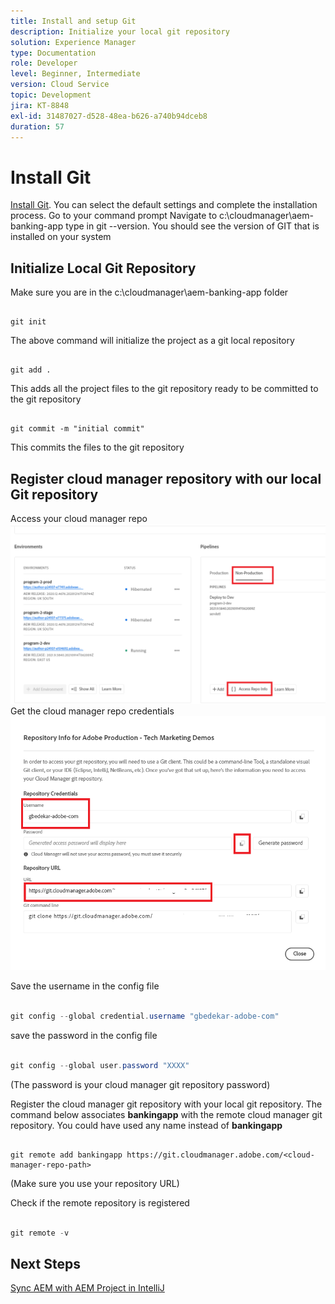 ```yaml
---
title: Install and setup Git
description: Initialize your local git repository
solution: Experience Manager
type: Documentation
role: Developer
level: Beginner, Intermediate
version: Cloud Service
topic: Development
jira: KT-8848
exl-id: 31487027-d528-48ea-b626-a740b94dceb8
duration: 57
---
```

# Install Git


[Install Git](https://git-scm.com/downloads). You can select the default settings and complete the installation process. 
Go to your command prompt
Navigate to c:\cloudmanager\aem-banking-app
type in git --version. You should see the version of GIT that is installed on your system

## Initialize Local Git Repository

Make sure you are in the c:\cloudmanager\aem-banking-app folder

```

git init
```

The above command will initialize the project as a git local repository

```

git add .

```

This adds all the project files to the git repository ready to be committed to the git repository

```

git commit -m "initial commit"

```

This commits the files to the git repository



## Register cloud manager repository with our local Git repository

Access your cloud manager repo
![access the rep info](assets/cloud-manager-repo.png)
Get the cloud manager repo credentials
![get-credentials](assets/cloud-manager-repo1.png)

Save the username in the config file

``` java

git config --global credential.username "gbedekar-adobe-com"

```

save the password in the config file

``` java

git config --global user.password "XXXX"

```

(The password is your cloud manager git repository password)

Register the cloud manager git repository with your local git repository. The command below associates **bankingapp** with the remote cloud manager git repository. You could have used any name instead of **bankingapp**


``` shell

git remote add bankingapp https://git.cloudmanager.adobe.com/<cloud-manager-repo-path>

```

(Make sure you use your repository URL)

Check if the remote repository is registered

``` java

git remote -v

```

## Next Steps

[Sync AEM with AEM Project in IntelliJ](./intellij-and-aem-sync.md)
